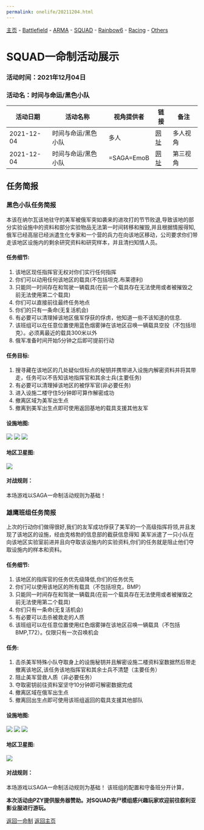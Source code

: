 ```yaml
---
permalink: onelife/20211204.html
---
```

[主页](https://saga2003.github.io/)   -  [Battlefield](https://saga2003.github.io/battlefield.html)   -   [ARMA](https://saga2003.github.io/arma.html)   -   [SQUAD](https://saga2003.github.io/squad.html)   -   [Rainbow6](https://saga2003.github.io/rainbow6.html)   -   [Racing](https://saga2003.github.io/racing.html)   -   [Others](https://saga2003.github.io/others.html)

# SQUAD一命制活动展示

### 活动时间：2021年12月04日

### 活动名：时间与命运/黑色小队

活动日期|活动名称|视角提供者|链接|备注
---|---|---|---|---
2021-12-04|时间与命运/黑色小队|多人|[网址](https://www.bilibili.com/video/BV1M44y1a7ek/)|多人视角
2021-12-04|时间与命运/黑色小队|=SAGA=EmoB|[网址](https://www.bilibili.com/video/BV1zQ4y1i73H/)|第三视角

## 任务简报

### 黑色小队任务简报

本该在纳尔瓦该地驻守的美军被俄军突如袭来的进攻打的节节败退,导致该地的部分实验设施中的资料和部分实验物品无法第一时间转移和摧毁,并且根据情报得知,俄军已经高层已经派遣生化专家和一个营的兵力在向该地区移动，公司要求你们带走该地区设施内的剩余研究资料和研究样本，并且清扫知情人员。

#### 任务细节: 
1.	该地区现任指挥官无权对你们实行任何指挥  
2.	你们可以动用任何该地区的载具(不包括坦克.布莱德利)  
3.	只能同一时间存在和驾驶一辆载具(在前一个载具存在无法使用或者被摧毁之前无法使用第二个载具)  
4.	你们可以直接前往最终任务地点  
5.	你们的只有一条命(无复活机会)  
6.	有必要可以清理掉该地区俄军俘获的俘虏，他知道一些不该知道的信息.  
7.	该班组可以在任意位置使用蓝色烟雾弹在该地区召唤一辆载具空投（不包括坦克）。必须离最近的载具300米以外  
8.	俄军准备时间开始5分钟之后即可提前行动 

#### 任务目标:
1.	搜寻藏在该地区的几处疑似信标点的秘钥并携带进入设施内解密资料并将其带走，任务可以不告知该地指挥官和其余士兵(主要任务)  
2.	有必要可以清理掉该地区的被俘军官(非必要任务)  
3.	进入设施二楼守住5分钟即可算作解密成功  
4.	撤离区域为美军出生点  
5.	撤离到美军出生点即可使用返回基地的载具支援其他友军  


#### 设施地图:
![](../../image/sq_20211204_01.png)
![](../../image/sq_20211204_02.png)
![](../../image/sq_20211204_03.png)  
 
#### 地区卫星图:
![](../../image/sq_20211204_04.png)   

#### 对战规则：
本场游戏以SAGA一命制活动规则为基础！

### 雄鹰班组任务简报

上次的行动你们做得很好,我们的友军成功俘获了美军的一个高级指挥将领,并且发现了该地区的设施，经由克格勃的信息部的截获信息得知 美军派遣了一只小队在向该地区实验室前进并且向夺取该设施内的实验资料,你们的任务就是阻止他们夺取设施内的样本和资料。

#### 任务细节: 
1.	该地区的指挥官的任务优先级降低,你们的任务优先  
2.	你们可以使用该地区的所有载具（不包括坦克，BMP）  
3.	只能同一时间存在和驾驶一辆载具(在前一个载具存在无法使用或者被摧毁之前无法使用第二个载具)  
4.	你们只有一条命(无复活机会)  
5.	有必要可以击杀被救走的人质  
6.	该班组可以在任意位置使用红色烟雾弹在该地区召唤一辆载具（不包括BMP,T72）。仅限只有一次召唤机会  

#### 任务:
1.	击杀美军特殊小队夺取身上的设施秘钥并且解密设施二楼资料室数据然后带走撤离该地区,该任务该地指挥官和其余士兵不清楚（主要任务）  
2.	阻止美军营救人质（非必要任务）  
3.	夺取密钥前往资料室坚守10分钟即可解密数据完成  
4.	撤离区域在俄军出生点  
5.	撤离回出生点即可使用该班组返回的载具支援其他部队  

#### 设施地图:
![](../../image/sq_20211204_01.png)
![](../../image/sq_20211204_02.png)
![](../../image/sq_20211204_03.png)  
 
#### 地区卫星图:
![](../../image/sq_20211204_04.png)   

#### 对战规则：
本场游戏以SAGA一命制活动规则为基础！
该班组的配置和守备班分开计算，

**本次活动由PZY提供服务器赞助。对SQUAD丧尸模组感兴趣玩家欢迎前往叙利亚影业服进行游玩。**

[返回一命制](https://saga2003.github.io/squad.html)
[返回主页](https://saga2003.github.io/)